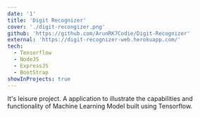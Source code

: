 ```yaml
---
date: '1'
title: 'Digit Recognizer'
cover: './digit-recongizer.png'
github: 'https://github.com/ArunRK7Codie/Digit-Recognizer'
external: 'https://digit-recognizer-web.herokuapp.com/'
tech:
  - Tensorflow
  - NodeJS
  - ExpressJS
  - BootStrap
showInProjects: true
---
```


It's leisure project. A application to illustrate the capabilities and functionality of Machine Learning Model built using Tensorflow.
